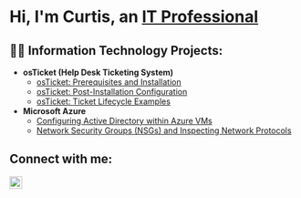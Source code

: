 <h1>Hi, I'm Curtis, an <a href="https://www.linkedin.com/in/curtis-morris124">IT Professional</a></h1>

<h2>👨‍💻 Information Technology Projects:</h2>

- <b>osTicket (Help Desk Ticketing System)</b>
  - [osTicket: Prerequisites and Installation](https://github.com/cmorris33/osticket-prereqs)
  - [osTicket: Post-Installation Configuration](https://github.com/cmorris33/post-install-config)
  - [osTicket: Ticket Lifecycle Examples](https://github.com/cmorris33/ticket-lifecycle)
- <b>Microsoft Azure</b>
  - [Configuring Active Directory within Azure VMs](https://github.com/cmorris33/configure-ad)
  - [Network Security Groups (NSGs) and Inspecting Network Protocols](https://github.com/cmorris33/azure-network-protocols)

<h2>Connect with me:</h2>

[<img align="left" alt="curtis-morris124 | LinkedIn" width="22px" src="https://cdn.jsdelivr.net/npm/simple-icons@v3/icons/linkedin.svg" />][linkedin]

[linkedin]: https://linkedin.com/in/curtis-morris124
